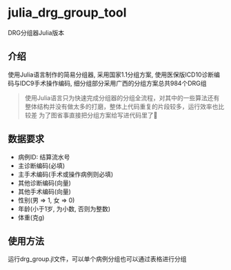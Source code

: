# julia_drg_group_tool
DRG分组器Julia版本

## 介绍
使用Julia语言制作的简易分组器, 采用国家1.1分组方案, 使用医保版ICD10诊断编码与IDC9手术操作编码, 细分组部分采用广西的分组方案总共984个DRG组
> 使用Julia语言只为快速完成分组器的分组全流程，对其中的一些算法还有整体结构并没有做太多的打磨，整体上代码重复的片段较多，运行效率也比较差
> 为了图省事直接把分组方案给写进代码里了🤕

## 数据要求
- 病例ID: 结算流水号
- 主诊断编码(必填)
- 主手术编码(手术或操作病例则必填)
- 其他诊断编码(向量)
- 其他手术编码(向量)
- 性别(男 => 1, 女 => 0)
- 年龄(小于1岁, 为小数, 否则为整数)
- 体重(克g)

## 使用方法
运行drg_group.jl文件，可以单个病例分组也可以通过表格进行分组

